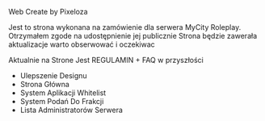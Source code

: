 Web Create by Pixeloza

Jest to strona wykonana na zamówienie dla serwera MyCity Roleplay. Otrzymałem zgode na udostępnienie jej publicznie Strona będzie zawerała aktualizacje warto obserwować i oczekiwac

Aktualnie na Strone Jest REGULAMIN + FAQ w przyszłości 
- Ulepszenie Designu 
- Strona Główna
- System Aplikacji Whitelist
- System Podań Do Frakcji 
- Lista Administratorów Serwera
